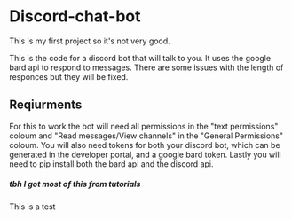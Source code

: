 # Discord-chat-bot

This is my first project so it's not very good. 

This is the code for a discord bot that will talk to you. It uses the google bard api to respond to messages. There are some issues with the length of responces but they will be fixed. 

## Reqiurments

For this to work the bot will need all permissions in the "text permissions" coloum and "Read messages/View channels" in the "General Permissions" coloum. 
You will also need tokens for both your discord bot, which can be generated in the developer portal, and a google bard token. 
Lastly you will need to pip install both the bard api and the discord api. 

##### tbh I got most of this from tutorials
This is a test